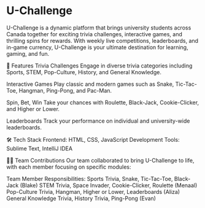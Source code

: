 # U-Challenge

U-Challenge is a dynamic platform that brings university students across Canada together for exciting trivia challenges, interactive games, and thrilling spins for rewards. With weekly live competitions, leaderboards, and in-game currency, U-Challenge is your ultimate destination for learning, gaming, and fun.

🚀 Features
Trivia Challenges
Engage in diverse trivia categories including Sports, STEM, Pop-Culture, History, and General Knowledge.

Interactive Games
Play classic and modern games such as Snake, Tic-Tac-Toe, Hangman, Ping-Pong, and Pac-Man.

Spin, Bet, Win
Take your chances with Roulette, Black-Jack, Cookie-Clicker, and Higher or Lower.

Leaderboards
Track your performance on individual and university-wide leaderboards.

🛠️ Tech Stack
Frontend: HTML, CSS, JavaScript
Development Tools: Sublime Text, IntelliJ IDEA

👩‍💻 Team Contributions
Our team collaborated to bring U-Challenge to life, with each member focusing on specific modules:

Team Member	Responsibilities:
Sports Trivia, Snake, Tic-Tac-Toe, Black-Jack (Blake) 
STEM Trivia, Space Invader, Cookie-Clicker, Roulette (Menaal)
Pop-Culture Trivia, Hangman, Higher or Lower, Leaderboards (Aliza)
General Knowledge Trivia, History Trivia, Ping-Pong (Evan)
